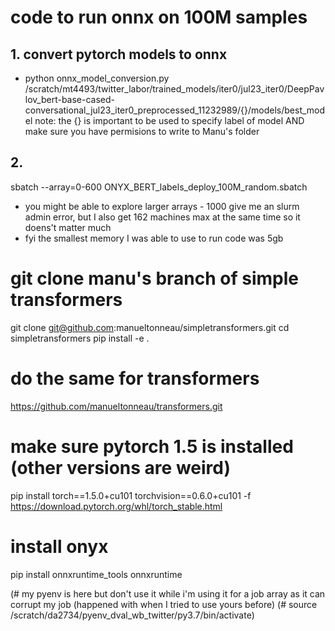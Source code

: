 
# code to run onnx on 100M samples


## 1. convert pytorch models to onnx
- python onnx_model_conversion.py /scratch/mt4493/twitter_labor/trained_models/iter0/jul23_iter0/DeepPavlov_bert-base-cased-conversational_jul23_iter0_preprocessed_11232989/{}/models/best_model 
note: the {} is important to be used to specify label of model AND make sure you have permisions to write to Manu's folder

## 2. 














sbatch --array=0-600 ONYX_BERT_labels_deploy_100M_random.sbatch

- you might be able to explore larger arrays - 1000 give me an slurm admin error, but I also get 162 machines max at the same time so it doens't matter much
- fyi the smallest memory I was able to use to run code was 5gb


# git clone manu's branch of simple transformers
git clone git@github.com:manueltonneau/simpletransformers.git
cd simpletransformers
pip install -e .

# do the same for transformers
https://github.com/manueltonneau/transformers.git

# make sure pytorch 1.5 is installed (other versions are weird)
pip install torch==1.5.0+cu101 torchvision==0.6.0+cu101 -f https://download.pytorch.org/whl/torch_stable.html

# install onyx
pip install onnxruntime_tools onnxruntime


(# my pyenv is here but don't use it while i'm using it for a job array as it can corrupt my job (happened with when I tried to use yours before)
(# source /scratch/da2734/pyenv_dval_wb_twitter/py3.7/bin/activate)